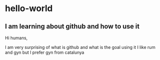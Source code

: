 # hello-world
I am learning about github and how to use it
--------
Hi humans,

I am very surprising of what is github and what is the goal using it
I like rum and gyn but I prefer gyn from catalunya
